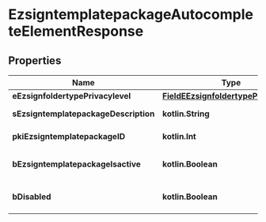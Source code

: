 
# EzsigntemplatepackageAutocompleteElementResponse

## Properties
| Name | Type | Description | Notes |
| ------------ | ------------- | ------------- | ------------- |
| **eEzsignfoldertypePrivacylevel** | [**FieldEEzsignfoldertypePrivacylevel**](FieldEEzsignfoldertypePrivacylevel.md) |  |  |
| **sEzsigntemplatepackageDescription** | **kotlin.String** | The description of the Ezsigntemplatepackage |  |
| **pkiEzsigntemplatepackageID** | **kotlin.Int** | The unique ID of the Ezsigntemplatepackage |  |
| **bEzsigntemplatepackageIsactive** | **kotlin.Boolean** | Whether the Ezsigntemplatepackage is active or not |  |
| **bDisabled** | **kotlin.Boolean** | Indicates if the element is disabled in the context |  |



